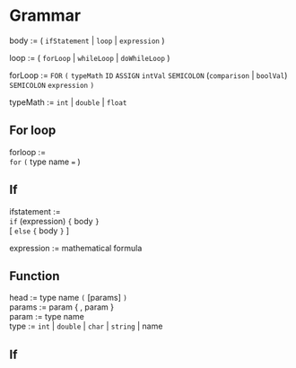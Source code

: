 # Grammar

body := ( `ifStatement` | `loop` | `expression` )

loop :=  ( `forLoop` | `whileLoop` | `doWhileLoop` )

forLoop := `FOR` `(` `typeMath`  `ID` `ASSIGN` `intVal` `SEMICOLON` (`comparison` | `boolVal`) `SEMICOLON` `expression` `)`

typeMath := `int` | `double` | `float` 
## For loop

forloop := \
`for` `(` type name `=` )

## If
ifstatement := \
`if` (expression) `{` body `}`\
[ `else` `{` body `}` ]

expression := mathematical formula

## Function 
head := type name `(` [params] `)` \
params := param { , param } \
param := type name \
type := `int` 
        | `double` 
        | `char` 
        | `string` 
        | name

## If
